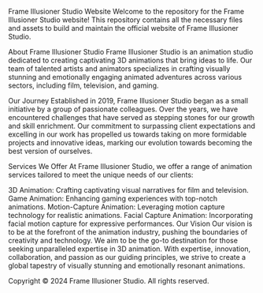 Frame Illusioner Studio Website
Welcome to the repository for the Frame Illusioner Studio website! This repository contains all the necessary files and assets to build and maintain the official website of Frame Illusioner Studio.

About Frame Illusioner Studio
Frame Illusioner Studio is an animation studio dedicated to creating captivating 3D animations that bring ideas to life. Our team of talented artists and animators specializes in crafting visually stunning and emotionally engaging animated adventures across various sectors, including film, television, and gaming.

Our Journey
Established in 2019, Frame Illusioner Studio began as a small initiative by a group of passionate colleagues. Over the years, we have encountered challenges that have served as stepping stones for our growth and skill enrichment. Our commitment to surpassing client expectations and excelling in our work has propelled us towards taking on more formidable projects and innovative ideas, marking our evolution towards becoming the best version of ourselves.

Services We Offer
At Frame Illusioner Studio, we offer a range of animation services tailored to meet the unique needs of our clients:

3D Animation: Crafting captivating visual narratives for film and television.
Game Animation: Enhancing gaming experiences with top-notch animations.
Motion-Capture Animation: Leveraging motion capture technology for realistic animations.
Facial Capture Animation: Incorporating facial motion capture for expressive performances.
Our Vision
Our vision is to be at the forefront of the animation industry, pushing the boundaries of creativity and technology. We aim to be the go-to destination for those seeking unparalleled expertise in 3D animation. With expertise, innovation, collaboration, and passion as our guiding principles, we strive to create a global tapestry of visually stunning and emotionally resonant animations.

Copyright © 2024 Frame Illusioner Studio. All rights reserved.






